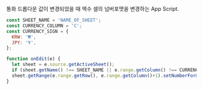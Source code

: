 통화 드롭다운 값이 변경되었을 때 액수 셀의 넘버포맷을 변경하는 App Script.  

```javascript
const SHEET_NAME = 'NAME_OF_SHEET';
const CURRENCY_COLUMN = 'C';
const CURRENCY_SIGN = {
  KRW: '₩',
  JPY: '¥',
};

function onEdit(e) {
  let sheet = e.source.getActiveSheet();
  if (sheet.getName() !== SHEET_NAME || e.range.getColumn() !== CURRENCY_ROW.toUpperCase()) return;
  sheet.getRange(e.range.getRow(), e.range.getColumn()+1).setNumberFormat(`${CURRENCY_SIGN[e.value]}#,###`);
}
```
